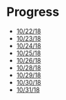 Progress
========

- [10/22/18](10-22.md)
- [10/23/18](10-23.md)
- [10/24/18](10-24.md)
- [10/25/18](10-25.md)
- [10/26/18](10-26.md)
- [10/28/18](10-28.md)
- [10/29/18](10-29.md)
- [10/30/18](10-30.md)
- [10/31/18](10-31.md)